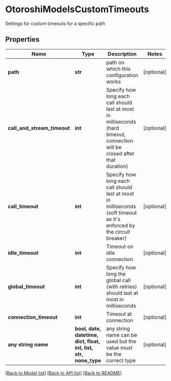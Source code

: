 # OtoroshiModelsCustomTimeouts

Settings for custom timeouts for a specific path

## Properties
Name | Type | Description | Notes
------------ | ------------- | ------------- | -------------
**path** | **str** | path on which this configuration works | [optional] 
**call_and_stream_timeout** | **int** | Specify how long each call should last at most in milliseconds (hard timeout, connection will be closed after that duration) | [optional] 
**call_timeout** | **int** | Specify how long each call should last at most in milliseconds (soft timeout as it&#39;s enforced by the circuit breaker) | [optional] 
**idle_timeout** | **int** | Timeout on idle connection | [optional] 
**global_timeout** | **int** | Specify how long the global call (with retries) should last at most in milliseconds | [optional] 
**connection_timeout** | **int** | Timeout at connection | [optional] 
**any string name** | **bool, date, datetime, dict, float, int, list, str, none_type** | any string name can be used but the value must be the correct type | [optional]

[[Back to Model list]](../README.md#documentation-for-models) [[Back to API list]](../README.md#documentation-for-api-endpoints) [[Back to README]](../README.md)


